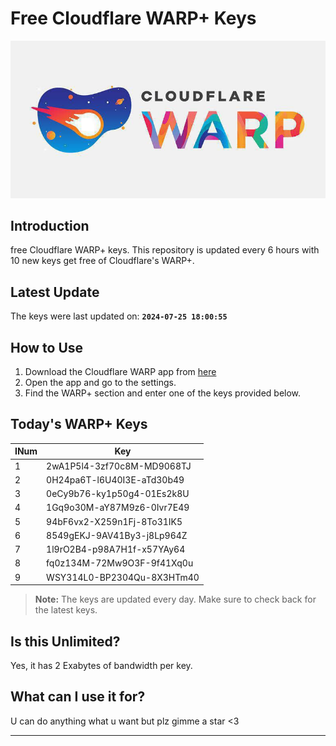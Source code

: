 
# Free Cloudflare WARP+ Keys

![Banner](asset/IMG_20240629_142710_129.jpg)

## Introduction

free Cloudflare WARP+ keys. This repository is updated every 6 hours with 10 new keys get free of Cloudflare's WARP+.

## Latest Update

The keys were last updated on: **`2024-07-25 18:00:55`**

## How to Use

1. Download the Cloudflare WARP app from [here](https://1.1.1.1/)
2. Open the app and go to the settings.
3. Find the WARP+ section and enter one of the keys provided below.

## Today's WARP+ Keys

| INum | Key |
|-------|-----|
| 1     | 2wA1P5l4-3zf70c8M-MD9068TJ               |
| 2     | 0H24pa6T-l6U40I3E-aTd30b49               |
| 3     | 0eCy9b76-ky1p50g4-01Es2k8U               |
| 4     | 1Gq9o30M-aY87M9z6-0Ivr7E49               |
| 5     | 94bF6vx2-X259n1Fj-8To31IK5               |
| 6     | 8549gEKJ-9AV41By3-j8Lp964Z               |
| 7     | 1l9rO2B4-p98A7H1f-x57YAy64               |
| 8     | fq0z134M-72Mw9O3F-9f41Xq0u               |
| 9     | WSY314L0-BP2304Qu-8X3HTm40               |


> **Note:** The keys are updated every day. Make sure to check back for the latest keys.

## Is this Unlimited?

Yes, it has 2 Exabytes of bandwidth per key.

## What can I use it for?
U can do anything what u want but plz gimme a star <3

---
